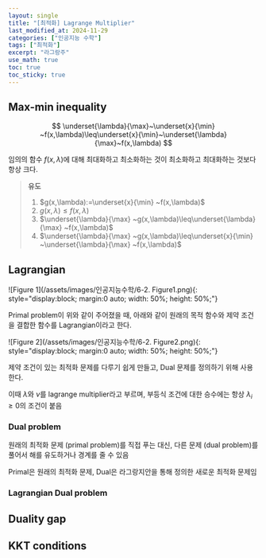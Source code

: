 ```yaml
---
layout: single
title: "[최적화] Lagrange Multiplier"
last_modified_at: 2024-11-29
categories: ["인공지능 수학"]
tags: ["최적화"]
excerpt: "라그랑주"
use_math: true
toc: true
toc_sticky: true
---
```


## Max-min inequality

$$
\underset{\lambda}{\max}~\underset{x}{\min} ~f(x,\lambda)\leq\underset{x}{\min}~\underset{\lambda}{\max}~f(x,\lambda)
$$

임의의 함수 $f(x,\lambda)$에 대해 최대화하고 최소화하는 것이 최소화하고 최대화하는 것보다 항상 크다.

> **유도**
>
> 1. $g(x,\lambda):=\underset{x}{\min} ~f(x,\lambda)$
> 2. $g(x,\lambda)\leq f(x,\lambda)$
> 3. $\underset{\lambda}{\max} ~g(x,\lambda)\leq\underset{\lambda}{\max} ~f(x,\lambda)$
> 4. $\underset{\lambda}{\max} ~g(x,\lambda)\leq\underset{x}{\min} ~\underset{\lambda}{\max} ~f(x,\lambda)$

## Lagrangian

![Figure 1](/assets/images/인공지능수학/6-2. Figure1.png){: style="display:block; margin:0 auto; width: 50%; height: 50%;"}

Primal problem이 위와 같이 주어졌을 때, 아래와 같이 원래의 목적 함수와 제약 조건을 결합한 함수를 Lagrangian이라고 한다.

![Figure 2](/assets/images/인공지능수학/6-2. Figure2.png){: style="display:block; margin:0 auto; width: 50%; height: 50%;"}

제약 조건이 있는 최적화 문제를 다루기 쉽게 만들고, Dual 문제를 정의하기 위해 사용한다.

이때 $\lambda$와 $\nu$를 lagrange multiplier라고 부르며, 부등식 조건에 대한 승수에는 항상 $\lambda_i\geq0$의 조건이 붙음

### Dual problem

원래의 최적화 문제 (primal problem)를 직접 푸는 대신, 다른 문제 (dual problem)를 풀어서 해를 유도하거나 경계를 줄 수 있음

Primal은 원래의 최적화 문제, Dual은 라그랑지안을 통해 정의한 새로운 최적화 문제임

### Lagrangian Dual problem

## Duality gap

## KKT conditions
